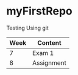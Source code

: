# myFirstRepo
Testing Using git

| Week          | Content       |
| ------------- | ------------- |
| 7             | Exam 1        |
| 8             | Assignment    |

